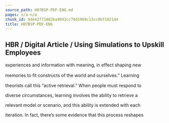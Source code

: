 ```yaml
---
source_path: H07BSP-PDF-ENG.md
pages: n/a-n/a
chunk_id: 9de42f71882ba9042cc79d1969c13cc0b7182144
title: H07BSP-PDF-ENG
---
```

## HBR / Digital Article / Using Simulations to Upskill Employees

experiences and information with meaning, in eﬀect shaping new

memories to ﬁt constructs of the world and ourselves.” Learning

theorists call this “active retrieval.” When people must respond to

diverse circumstances, learning involves the ability to retrieve a

relevant model or scenario, and this ability is extended with each

iteration. In fact, there’s some evidence that this process reshapes
